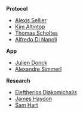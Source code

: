**Protocol**

* [Alexis Sellier]
* [Kim Altintop]
* [Thomas Scholtes]
* [Alfredo Di Napoli]

[Alexis Sellier]: http://cloudhead.io
[Kim Altintop]: https://github.com/kim
[Thomas Scholtes]: https://github.com/geigerzaehler
[Alfredo Di Napoli]: http://www.alfredodinapoli.com/

**App**

* [Julien Donck]
* [Alexandre Simmerl]

[Julien Donck]: http://www.juliendonck.com/
[Alexandre Simmerl]: https://github.com/xla

**Research**

* [Eleftherios Diakomichalis]
* [James Haydon]
* [Sam Hart]

[Eleftherios Diakomichalis]: https://twitter.com/lftherios
[James Haydon]: https://github.com/jameshaydon
[Sam Hart]: http://hxrts.com
